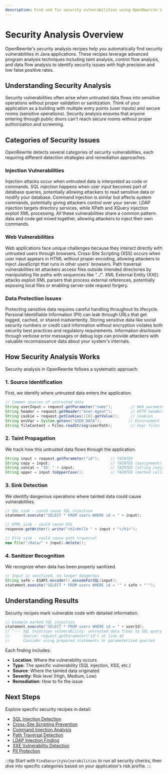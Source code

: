 ```yaml
---
description: Find and fix security vulnerabilities using OpenRewrite's advanced program analysis
---
```


# Security Analysis Overview

OpenRewrite's security analysis recipes help you automatically find security vulnerabilities in Java applications. These recipes leverage advanced program analysis techniques including taint analysis, control flow analysis, and data flow analysis to identify security issues with high precision and low false positive rates.

## Understanding Security Analysis

Security vulnerabilities often arise when untrusted data flows into sensitive operations without proper validation or sanitization. Think of your application as a building with multiple entry points (user inputs) and secure rooms (sensitive operations). Security analysis ensures that anyone entering through public doors can't reach secure rooms without proper authorization and screening.

## Categories of Security Issues

OpenRewrite detects several categories of security vulnerabilities, each requiring different detection strategies and remediation approaches.

### Injection Vulnerabilities

Injection attacks occur when untrusted data is interpreted as code or commands. SQL injection happens when user input becomes part of database queries, potentially allowing attackers to read sensitive data or modify your database. Command injection is similar but affects system commands, potentially giving attackers control over your server. LDAP injection targets directory services, while XPath and XQuery injection exploit XML processing. All these vulnerabilities share a common pattern: data and code get mixed together, allowing attackers to inject their own commands.

### Web Vulnerabilities

Web applications face unique challenges because they interact directly with untrusted users through browsers. Cross-Site Scripting (XSS) occurs when user input appears in HTML without proper encoding, allowing attackers to inject JavaScript that runs in other users' browsers. Path traversal vulnerabilities let attackers access files outside intended directories by manipulating file paths with sequences like "../". XML External Entity (XXE) attacks exploit XML parsers that process external references, potentially exposing local files or enabling server-side request forgery.

### Data Protection Issues

Protecting sensitive data requires careful handling throughout its lifecycle. Personal Identifiable Information (PII) can leak through URLs that get logged, cached, or shared inadvertently. Storing sensitive data like social security numbers or credit card information without encryption violates both security best practices and regulatory requirements. Information disclosure through verbose error messages or debug logs can provide attackers with valuable reconnaissance data about your system's internals.

## How Security Analysis Works

Security analysis in OpenRewrite follows a systematic approach:

### 1. Source Identification
First, we identify where untrusted data enters the application.
```java
// Common sources of untrusted data
String userInput = request.getParameter("name");        // Web parameters
String header = request.getHeader("User-Agent");        // HTTP headers
String cookie = request.getCookies()[0].getValue();     // Cookies
String envVar = System.getenv("USER_DATA");            // Environment
String fileContent = Files.readString(userPath);        // User files
```

### 2. Taint Propagation
We track how this untrusted data flows through the application.
```java
String input = request.getParameter("id");     // TAINTED
String copy = input;                           // TAINTED (assignment)
String concat = "ID: " + input;                // TAINTED (string concat)
String upper = input.toUpperCase();            // TAINTED (method call)
```

### 3. Sink Detection
We identify dangerous operations where tainted data could cause vulnerabilities.
```java
// SQL sink - could cause SQL injection
statement.execute("SELECT * FROM users WHERE id = " + input);

// HTML sink - could cause XSS
response.getWriter().write("<h1>Hello " + input + "</h1>");

// File sink - could cause path traversal
new File("/data/" + input).delete();
```

### 4. Sanitizer Recognition
We recognize when data has been properly sanitized.
```java
// Input is sanitized, no longer dangerous
String safe = ESAPI.encoder().encodeForSQL(input);
statement.execute("SELECT * FROM users WHERE id = '" + safe + "'");
```

## Understanding Results

Security recipes mark vulnerable code with detailed information.
```java
// Example marked SQL injection
statement.execute("SELECT * FROM users WHERE id = " + userId);
// ^--- SQL injection vulnerability: untrusted data flows to SQL query
//      Source: request.getParameter("id") at line 42
//      Consider using prepared statements or parameterized queries
```

Each finding includes:
- **Location**: Where the vulnerability occurs
- **Type**: The specific vulnerability (SQL injection, XSS, etc.)
- **Source**: Where the tainted data originated
- **Severity**: Risk level (High, Medium, Low)
- **Remediation**: How to fix the issue

## Next Steps

Explore specific security recipes in detail:

- [SQL Injection Detection](sql-injection.md)
- [Cross-Site Scripting Prevention](xss.md)
- [Command Injection Analysis](command-injection.md)
- [Path Traversal Detection](path-traversal.md)
- [LDAP Injection Finding](ldap-injection.md)
- [XXE Vulnerability Detection](xxe.md)
- [PII Protection](pii-protection.md)

:::tip
Start with `FindSecurityVulnerabilities` to run all security checks, then dive into specific categories based on your application's risk profile.
:::
